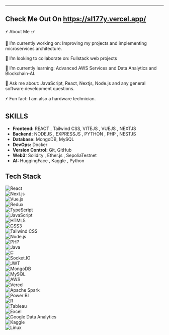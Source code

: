 -------------------------------------------------------------------
Check Me Out On https://sl177y.vercel.app/
-------------------------------------------------------------------
⚡ About Me :⚡

🔭 I’m currently working on:
Improving my projects and implementing microservices architecture.

👯 I’m looking to collaborate on:
Fullstack web projects

🌱 I’m currently learning:
Advanced AWS Services and Data Analytics and Blockchain-AI.

💬 Ask me about:
JavaScript, React, Nextjs, Node.js and any general software development questions.

⚡ Fun fact:
I am also a hardware technician.

## SKILLS 

- **Frontend:** REACT , Tailwind CSS, VITEJS , VUEJS , NEXTJS
- **Backend:** NODEJS , EXPRESSJS , PYTHON , PHP , NESTJS
- **Database:** MongoDB, MySQL 
- **DevOps:** Docker
- **Version Control:** Git, GitHub 
- **Web3:** Solidity , Ether.js , SepoliaTestnet
- **AI:** HuggingFace , Kaggle , Python
  
## Tech Stack

![React](https://img.shields.io/badge/React-20232A?style=for-the-badge&logo=react&logoColor=61DAFB)  
![Next.js](https://img.shields.io/badge/Next.js-%23000000.svg?style=for-the-badge&logo=nextdotjs&logoColor=white)  
![Vue.js](https://img.shields.io/badge/Vue.js-%2335495e.svg?style=for-the-badge&logo=vuedotjs&logoColor=%234FC08D)  
![Redux](https://img.shields.io/badge/Redux-%23764ABC.svg?style=for-the-badge&logo=redux&logoColor=white)  
![TypeScript](https://img.shields.io/badge/TypeScript-%23007ACC.svg?style=for-the-badge&logo=typescript&logoColor=white)  
![JavaScript](https://img.shields.io/badge/JavaScript-%23F7DF1E.svg?style=for-the-badge&logo=javascript&logoColor=black)  
![HTML5](https://img.shields.io/badge/HTML5-%23E34F26.svg?style=for-the-badge&logo=html5&logoColor=white)  
![CSS3](https://img.shields.io/badge/CSS3-%231572B6.svg?style=for-the-badge&logo=css3&logoColor=white)  
![Tailwind CSS](https://img.shields.io/badge/Tailwind%20CSS-%2306B6D4.svg?style=for-the-badge&logo=tailwindcss&logoColor=white)  
![Node.js](https://img.shields.io/badge/Node.js-339933?style=for-the-badge&logo=nodedotjs&logoColor=white)  
![PHP](https://img.shields.io/badge/PHP-%23777BB4.svg?style=for-the-badge&logo=php&logoColor=white)  
![Java](https://img.shields.io/badge/Java-%23ED8B00.svg?style=for-the-badge&logo=java&logoColor=white)  
![C](https://img.shields.io/badge/C-%2300599C.svg?style=for-the-badge&logo=c&logoColor=white)  
![Socket.IO](https://img.shields.io/badge/Socket.IO-%23010101.svg?style=for-the-badge&logo=socketdotio&logoColor=white)  
![JWT](https://img.shields.io/badge/JWT-%2300B0FF.svg?style=for-the-badge&logo=jsonwebtokens&logoColor=white)   
![MongoDB](https://img.shields.io/badge/MongoDB-4EA94B?style=for-the-badge&logo=mongodb&logoColor=white)  
![MySQL](https://img.shields.io/badge/MySQL-%234479A1.svg?style=for-the-badge&logo=mysql&logoColor=white)  
![AWS](https://img.shields.io/badge/AWS-%23FF9900.svg?style=for-the-badge&logo=amazonaws&logoColor=white)  
![Vercel](https://img.shields.io/badge/Vercel-%23000000.svg?style=for-the-badge&logo=vercel&logoColor=white)   
![Apache Spark](https://img.shields.io/badge/Apache%20Spark-%23E25A1C.svg?style=for-the-badge&logo=apachespark&logoColor=white)  
![Power BI](https://img.shields.io/badge/Power%20BI-%23F2C811.svg?style=for-the-badge&logo=powerbi&logoColor=black)  
![R](https://img.shields.io/badge/R-%23276DC3.svg?style=for-the-badge&logo=r&logoColor=white)  
![Tableau](https://img.shields.io/badge/Tableau-%23E97627.svg?style=for-the-badge&logo=tableau&logoColor=white)  
![Excel](https://img.shields.io/badge/Excel-%230078D4.svg?style=for-the-badge&logo=microsoftexcel&logoColor=white)  
![Google Data Analytics](https://img.shields.io/badge/Google%20Data%20Analytics-%234285F4.svg?style=for-the-badge&logo=googleanalytics&logoColor=white)  
![Kaggle](https://img.shields.io/badge/Kaggle-%2320BEFF.svg?style=for-the-badge&logo=kaggle&logoColor=white)   
![Linux](https://img.shields.io/badge/Linux-%23FCC624.svg?style=for-the-badge&logo=linux&logoColor=black)  

